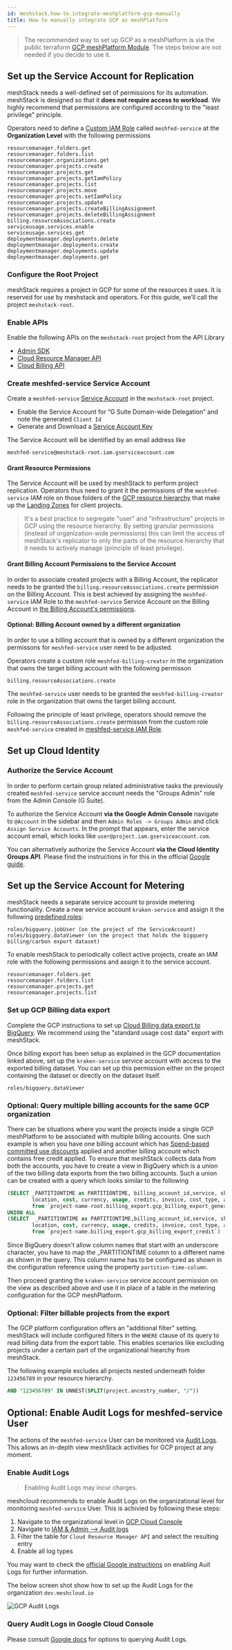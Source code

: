 ```yaml
---
id: meshstack.how-to.integrate-meshplatform-gcp-manually
title: How to manually integrate GCP as meshPlatform
---
```


> The recommended way to set up GCP as a meshPlatform is via the public terraform [GCP meshPlatform Module](https://github.com/meshcloud/terraform-gcp-meshplatform). The steps below are not needed if you decide to use it.

## Set up the Service Account for Replication

meshStack needs a well-defined set of permissions for its automation. meshStack is designed so that it **does not require
access to workload**. We highly recommend that permissions are configured according to the "least privilege" principle.

Operators need to define a [Custom IAM Role](https://cloud.google.com/iam/docs/understanding-custom-roles) called `meshfed-service` at the **Organization Level** with the following permissions

```text
resourcemanager.folders.get
resourcemanager.folders.list
resourcemanager.organizations.get
resourcemanager.projects.create
resourcemanager.projects.get
resourcemanager.projects.getIamPolicy
resourcemanager.projects.list
resourcemanager.projects.move
resourcemanager.projects.setIamPolicy
resourcemanager.projects.update
resourcemanager.projects.createBillingAssignment
resourcemanager.projects.deleteBillingAssignment
billing.resourceAssociations.create
serviceusage.services.enable
serviceusage.services.get
deploymentmanager.deployments.delete
deploymentmanager.deployments.create
deploymentmanager.deployments.update
deploymentmanager.deployments.get
```

### Configure the Root Project

meshStack requires a project in GCP for some of the resources it uses. It is reserved for use by meshstack and operators. For this guide, we’ll call the project `meshstack-root`.

### Enable APIs

Enable the following APIs on the `meshstack-root` project from the API Library

- [Admin SDK](https://console.cloud.google.com/apis/api/admin.googleapis.com/overview)
- [Cloud Resource Manager API](https://console.cloud.google.com/apis/api/cloudresourcemanager.googleapis.com/overview)
- [Cloud Billing API](https://console.cloud.google.com/apis/library/cloudbilling.googleapis.com/overview)

### Create meshfed-service Service Account

Create a `meshfed-service` [Service Account](https://cloud.google.com/iam/docs/service-accounts) in the `meshstack-root` project.

- Enable the Service Account for “G Suite Domain-wide Delegation” and note the generated `Client Id`
- Generate and Download a [Service Account Key](https://cloud.google.com/iam/docs/creating-managing-service-account-keys)

The Service Account will be identified by an email address like

```text
meshfed-service@meshstack-root.iam.gserviceaccount.com
```

#### Grant Resource Permissions

The Service Account will be used by meshStack to perform project replication. Operators thus need to grant it the permissions of the
`meshfed-service` IAM role on those folders of the [GCP resource hierarchy](https://cloud.google.com/resource-manager/docs/cloud-platform-resource-hierarchy)
that make up the [Landing Zones](meshstack.gcp.landing-zones.md) for client projects.

> It's a best practice to segregate "user" and "infrastructure" projects in GCP using the resource hierarchy.
> By setting granular permissions (instead of organization-wide permissions) this can limit the access of meshStack's replicator
> to only the parts of the resource hierarchy that it needs to actively manage (principle of least privilege).

#### Grant Billing Account Permissions to the Service Account

In order to associate created projects with a Billing Account, the replicator needs to be granted the
`billing.resourceAssociations.create` permission on the Billing Account. This is best achieved by assigning the
`meshfed-service` IAM Role to the `meshfed-service` Service Account on the Billing Account in [the Billing Account's permissions](https://cloud.google.com/billing/docs/how-to/billing-access#update-cloud-billing-permissions).

#### Optional: Billing Account owned by a different organization

In order to use a billing account that is owned by a different organization the permissons for `meshfed-service` user need to be adjusted.

Operators create a custom role `meshfed-billing-creator` in the organization that owns the target billing account with the following permisson

```text
billing.resourceAssociations.create
```

The `meshfed-service` user needs to be granted the `meshfed-billing-creator` role in the organization that owns the target billing account.

Following the principle of least privilege, operators should remove the `billing.resourceAssociations.create` permisson from the custom role `meshfed-service` created in [meshfed-service IAM Role](#set-up-the-service-account-for-replication).

## Set up Cloud Identity

### Authorize the Service Account

In order to perform certain group related administrative tasks the previously created `meshfed-service` service account needs the "Groups Admin" role from the Admin Console (G Suite).

To authorize the Service Account **via the Google Admin Console** navigate to `@Account` in the sidebar and then `Admin Roles -> Groups Admin` and click `Assign Service Accounts`. In the prompt that appears, enter the service account email, which looks like `user@project.iam.gserviceaccount.com`.

You can alternatively authorize the Service Account **via the Cloud Identity Groups API**. Please find the instructions in for this in the official [Google guide](https://cloud.google.com/identity/docs/how-to/setup#auth-no-dwd).

## Set up the Service Account for Metering

meshStack needs a separate service account to provide metering functionality. Create a new service account `kraken-service` and
assign it the following [predefined roles](https://cloud.google.com/bigquery/docs/access-control):

```text
roles/bigquery.jobUser (on the project of the ServiceAccount)
roles/bigquery.dataViewer (on the project that holds the bigquery billing/carbon export dataset)
```

To enable meshStack to periodically collect active projects, create an IAM role with the following permissions and assign it to the service account.

```text
resourcemanager.folders.get
resourcemanager.folders.list
resourcemanager.projects.get
resourcemanager.projects.list
```

### Set up GCP Billing data export

Complete the GCP instructions to set up [Cloud Billing data export to BigQuery](https://cloud.google.com/billing/docs/how-to/export-data-bigquery#setup).
We recommend using the "standard usage cost data" export with meshStack.

Once billing export has been setup as explained in the GCP documentation linked above, set up the `kraken-service` service account with
access to the exported billing dataset. You can set up this permission either on the project containing the dataset
or directly on the dataset itself.

```text
roles/bigquery.dataViewer
```

### Optional: Query multiple billing accounts for the same GCP organization

There can be situations where you want the projects inside a single GCP meshPlatform to be associated with multiple
billing accounts. One such example is when you have one billing account which has
[Spend-based committed use discounts](https://cloud.google.com/docs/cuds-spend-based) applied and another billing account
which contains free credit applied. To ensure that meshStack collects data from both the accounts, you have to create
a view in BigQuery which is a union of the two billing data exports from the two billing accounts. Such a union can be
created with a query which looks similar to the following

```sql
(SELECT _PARTITIONTIME as PARTITIONTIME, billing_account_id,service, sku, STRUCT(project.id as id, project.ancestry_numbers as ancestry_numbers) as project, labels, system_labels,
        location, cost, currency, usage, credits, invoice, cost_type, adjustment_info
        from `project-name-root.billing_export.gcp_billing_export_general`)
UNION ALL
(SELECT  _PARTITIONTIME as PARTITIONTIME,billing_account_id,service, sku, STRUCT(project.id as id, project.ancestry_numbers as ancestry_numbers) as project, labels, system_labels,
        location, cost, currency, usage, credits, invoice, cost_type, adjustment_info
        from `project-name.billing_export.gcp_billing_export_credit`)
```

Since BigQuery doesn't allow column names that start with an underscore character, you have to map the _PARTITIONTIME
column to a different name as shown in the query. This column name has to be configured as shown in the configuration
reference using the property `partition-time-column`.

Then proceed granting the `kraken-service` service account permission on the view as described above and
use it in place of a table in the metering configuration for the GCP meshPlatform.

### Optional: Filter billable projects from the export

The GCP platform configuration offers an "additional filter" setting. meshStack will include configured filters in the
`WHERE` clause of its query to read billing data from the export table. This enables scenarios like excluding projects
under a certain part of the organizational hiearchy from meshStack.

The following example excludes all projects nested underneath folder `123456789` in your resource hierarchy.

```sql
AND "123456789" IN UNNEST(SPLIT(project.ancestry_number, "/"))
```

## Optional: Enable Audit Logs for meshfed-service User

The actions of the `meshfed-service` User can be monitored via [Audit Logs](https://cloud.google.com/logging/docs/audit/). This allows an in-depth view meshStack activities for GCP project at any moment.

### Enable Audit Logs

> Enabling Audit Logs may incur charges.

meshcloud recommends to enable Audit Logs on the organizational level for monitoring `meshfed-service` User. This is achivied by following these steps:

1. Navigate to the organizational level in [GCP Cloud Console](https://console.cloud.google.com/)
2. Navigate to [IAM & Admin --> Audit logs](https://console.cloud.google.com/iam-admin/audit)
3. Filter the table for `Cloud Resource Manager API` and select the resulting entry
4. Enable all log types

You may want to check the [official Google instructions](https://cloud.google.com/logging/docs/audit/configure-data-access#config-console-enable) on enabling Auit Logs for further information.

The below screen shot show how to set up the Audit Logs for the organization `dev.meshcloud.io`

![GCP Audit Logs](assets/gcp-enable-audit-logs.png)

### Query Audit Logs in Google Cloud Console

Please consult [Google docs](https://cloud.google.com/logging/docs/audit#viewing_audit_logs) for options to querying Audit Logs.

